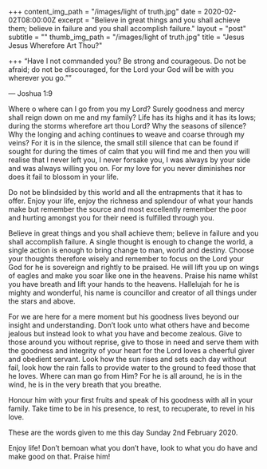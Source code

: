 +++
content_img_path = "/images/light of truth.jpg"
date = 2020-02-02T08:00:00Z
excerpt = "Believe in great things and you shall achieve them; believe in failure and you shall accomplish failure."
layout = "post"
subtitle = ""
thumb_img_path = "/images/light of truth.jpg"
title = "Jesus Jesus Wherefore Art Thou?"

+++
“Have I not commanded you? Be strong and courageous. Do not be afraid; do not be discouraged, for the Lord your God will be with you wherever you go.””

— ‭‭Joshua‬ ‭1:9‬

Where o where can I go from you my Lord? Surely goodness and mercy shall reign down on me and my family? Life has its highs and it has its lows; during the storms wherefore art thou Lord? Why the seasons of silence? Why the longing and aching continues to weave and coarse through my veins? For it is in the silence, the small still silence that can be found if sought for during the times of calm that you will find me and then you will realise that I never left you, I never forsake you, I was always by your side and was always willing you on. For my love for you never diminishes nor does it fail to blossom in your life. 

Do not be blindsided by this world and all the entrapments that it has to offer. Enjoy your life, enjoy the richness and splendour of what your hands make but remember the source and most excellently remember the poor and hurting amongst you for their need is fulfilled through you. 

Believe in great things and you shall achieve them; believe in failure and you shall accomplish failure. A single thought is enough to change the world, a single action is enough to bring change to man, world and destiny. Choose your thoughts therefore wisely and remember to focus on the Lord your God for he is sovereign and rightly to be praised. He will lift you up on wings of eagles and make you soar like one in the heavens. Praise his name whilst you have breath and lift your hands to the heavens. Hallelujah for he is mighty and wonderful, his name is councillor and creator of all things under the stars and above. 

For we are here for a mere moment but his goodness lives beyond our insight and understanding. Don’t look unto what others have and become jealous but instead look to what you have and become zealous. Give to those around you without reprise, give to those in need and serve them with the goodness and integrity of your heart for the Lord loves a cheerful giver and obedient servant. Look how the sun rises and sets each day without fail, look how the rain falls to provide water to the ground to feed those that he loves. Where can man go from Him? For he is all around, he is in the wind, he is in the very breath that you breathe. 

Honour him with your first fruits and speak of his goodness with all in your family. Take time to be in his presence, to rest, to recuperate, to revel in his love. 

These are the words given to me this day Sunday 2nd February 2020. 

Enjoy life! Don’t bemoan what you don’t have, look to what you do have and make good on that. Praise him!